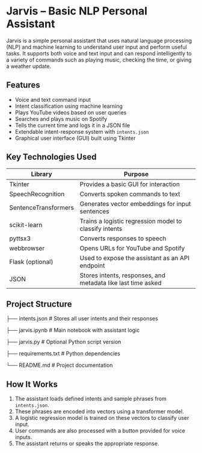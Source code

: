 # Jarvis – Basic NLP Personal Assistant

Jarvis is a simple personal assistant that uses natural language processing (NLP) and machine learning to understand user input and perform useful tasks. It supports both voice and text input and can respond intelligently to a variety of commands such as playing music, checking the time, or giving a weather update.

## Features

- Voice and text command input
- Intent classification using machine learning
- Plays YouTube videos based on user queries
- Searches and plays music on Spotify
- Tells the current time and logs it in a JSON file
- Extendable intent-response system with `intents.json`
- Graphical user interface (GUI) built using Tkinter

## Key Technologies Used

| Library                  | Purpose                                                                 |
|--------------------------|-------------------------------------------------------------------------|
| Tkinter                  | Provides a basic GUI for interaction                                    |
| SpeechRecognition        | Converts spoken commands to text                                        |
| SentenceTransformers     | Generates vector embeddings for input sentences                         |
| scikit-learn             | Trains a logistic regression model to classify intents                  |
| pyttsx3                  | Converts responses to speech                                            |
| webbrowser               | Opens URLs for YouTube and Spotify                                      |
| Flask (optional)         | Used to expose the assistant as an API endpoint                         |
| JSON                     | Stores intents, responses, and metadata like last time asked            |

## Project Structure
├── intents.json # Stores all user intents and their responses

├── jarvis.ipynb # Main notebook with assistant logic

├── jarvis.py # Optional Python script version

├── requirements.txt # Python dependencies

└── README.md # Project documentation


## How It Works

1. The assistant loads defined intents and sample phrases from `intents.json`.
2. These phrases are encoded into vectors using a transformer model.
3. A logistic regression model is trained on these vectors to classify user input.
4. User commands are also processed with a button provided for voice inputs.
5. The assistant returns or speaks the appropriate response.


